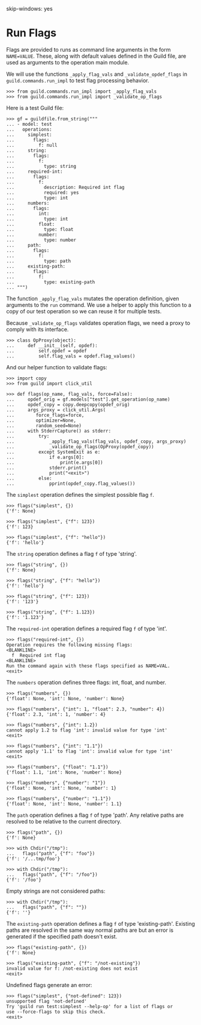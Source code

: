 skip-windows: yes

# Run Flags

Flags are provided to runs as command line arguments in the form
`NAME=VALUE`. These, along with default values defined in the Guild
file, are used as arguments to the operation main module.

We will use the functions `_apply_flag_vals` and
`_validate_opdef_flags` in `guild.commands.run_impl` to test flag
processing behavior.

    >>> from guild.commands.run_impl import _apply_flag_vals
    >>> from guild.commands.run_impl import _validate_op_flags

Here is a test Guild file:

    >>> gf = guildfile.from_string("""
    ... - model: test
    ...   operations:
    ...     simplest:
    ...       flags:
    ...         f: null
    ...     string:
    ...       flags:
    ...         f:
    ...           type: string
    ...     required-int:
    ...       flags:
    ...         f:
    ...           description: Required int flag
    ...           required: yes
    ...           type: int
    ...     numbers:
    ...       flags:
    ...         int:
    ...           type: int
    ...         float:
    ...           type: float
    ...         number:
    ...           type: number
    ...     path:
    ...       flags:
    ...         f:
    ...           type: path
    ...     existing-path:
    ...       flags:
    ...         f:
    ...           type: existing-path
    ... """)

The function `_apply_flag_vals` mutates the operation definition,
given arguments to the `run` command. We use a helper to apply this
function to a copy of our test operation so we can reuse it for
multiple tests.

Because `_validate_op_flags` validates operation flags, we need a
proxy to comply with its interface.

    >>> class OpProxy(object):
    ...     def __init__(self, opdef):
    ...         self.opdef = opdef
    ...         self.flag_vals = opdef.flag_values()

And our helper function to validate flags:

    >>> import copy
    >>> from guild import click_util

    >>> def flags(op_name, flag_vals, force=False):
    ...     opdef_orig = gf.models["test"].get_operation(op_name)
    ...     opdef_copy = copy.deepcopy(opdef_orig)
    ...     args_proxy = click_util.Args(
    ...        force_flags=force,
    ...        optimizer=None,
    ...        random_seed=None)
    ...     with StderrCapture() as stderr:
    ...         try:
    ...             _apply_flag_vals(flag_vals, opdef_copy, args_proxy)
    ...             _validate_op_flags(OpProxy(opdef_copy))
    ...         except SystemExit as e:
    ...             if e.args[0]:
    ...                 print(e.args[0])
    ...             stderr.print()
    ...             print("<exit>")
    ...         else:
    ...             pprint(opdef_copy.flag_values())

The `simplest` operation defines the simplest possible flag `f`.

    >>> flags("simplest", {})
    {'f': None}

    >>> flags("simplest", {"f": 123})
    {'f': 123}

    >>> flags("simplest", {"f": "hello"})
    {'f': 'hello'}

The `string` operation defines a flag `f` of type 'string'.

    >>> flags("string", {})
    {'f': None}

    >>> flags("string", {"f": "hello"})
    {'f': 'hello'}

    >>> flags("string", {"f": 123})
    {'f': '123'}

    >>> flags("string", {"f": 1.123})
    {'f': '1.123'}

The `required-int` operation defines a required flag `f` of type
'int'.

    >>> flags("required-int", {})
    Operation requires the following missing flags:
    <BLANKLINE>
      f  Required int flag
    <BLANKLINE>
    Run the command again with these flags specified as NAME=VAL.
    <exit>

The `numbers` operation defines three flags: int, float, and number.

    >>> flags("numbers", {})
    {'float': None, 'int': None, 'number': None}

    >>> flags("numbers", {"int": 1, "float": 2.3, "number": 4})
    {'float': 2.3, 'int': 1, 'number': 4}

    >>> flags("numbers", {"int": 1.2})
    cannot apply 1.2 to flag 'int': invalid value for type 'int'
    <exit>

    >>> flags("numbers", {"int": "1.1"})
    cannot apply '1.1' to flag 'int': invalid value for type 'int'
    <exit>

    >>> flags("numbers", {"float": "1.1"})
    {'float': 1.1, 'int': None, 'number': None}

    >>> flags("numbers", {"number": "1"})
    {'float': None, 'int': None, 'number': 1}

    >>> flags("numbers", {"number": "1.1"})
    {'float': None, 'int': None, 'number': 1.1}

The `path` operation defines a flag `f` of type 'path'. Any relative
paths are resolved to be relative to the current directory.

    >>> flags("path", {})
    {'f': None}

    >>> with Chdir("/tmp"):
    ...   flags("path", {"f": "foo"})
    {'f': '/...tmp/foo'}

    >>> with Chdir("/tmp"):
    ...   flags("path", {"f": "/foo"})
    {'f': '/foo'}

Empty strings are not considered paths:

    >>> with Chdir("/tmp"):
    ...   flags("path", {"f": ""})
    {'f': ''}

The `existing-path` operation defines a flag `f` of type
'existing-path'. Existing paths are resolved in the same way normal
paths are but an error is generated if the specified path doesn't
exist.

    >>> flags("existing-path", {})
    {'f': None}

    >>> flags("existing-path", {"f": "/not-existing"})
    invalid value for f: /not-existing does not exist
    <exit>

Undefined flags generate an error:

    >>> flags("simplest", {"not-defined": 123})
    unsupported flag 'not-defined'
    Try 'guild run test:simplest --help-op' for a list of flags or
    use --force-flags to skip this check.
    <exit>
